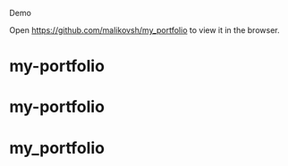 Demo

Open https://github.com/malikovsh/my_portfolio to view it in the browser.

# my-portfolio

# my-portfolio

# my_portfolio
